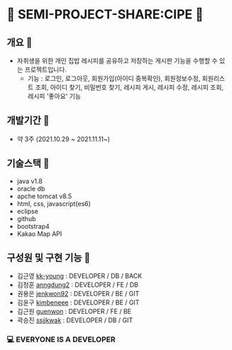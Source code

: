 # :spaghetti: SEMI-PROJECT-SHARE:CIPE :bento:
 
## 개요 :stew:
+ 자취생을 위한 개인 집밥 레시피를 공유하고 저장하는 게시판 기능을 수행할 수 있는 프로젝트입니다.
   + 기능 : 로그인, 로그아웃, 회원가입(아이디 중복확인), 회원정보수정, 회원리스트 조회, 아이디 찾기, 비밀번호 찾기, 레시피 게시, 레시피 수정, 레시피 조회, 레시피 '좋아요' 기능

## 개발기간 :hamburger:
+ 약 3주 (2021.10.29 ~ 2021.11.11~)

## 기술스택 :sushi:
+ java v1.8
+ oracle db
+ apche tomcat v8.5
+ html, css, javascript(es6)
+ eclipse
+ github
+ bootstrap4
+ Kakao Map API

## 구성원 및 구현 기능 :meat_on_bone:
+ 김근영 [kk-young](https://github.com/kk-young) : DEVELOPER / DB / BACK
+ 김정훈 [anngdung2](https://github.com/anngdung2) : DEVELOPER / FE / DB
+ 권용은 [jenkwon92](https://github.com/jenkwon92) : DEVELOPER / BE / GIT
+ 김윤구 [kimbeneee](https://github.com/kimbeneee) : DEVELOPER / BE / GIT
+ 김근원 [guenwon](https://github.com/guenwon) : DEVELOPER / FE / BE 
+ 곽승진 [ssjjkwak](https://github.com/ssjjkwak) : DEVELOPER / DB / GIT

### :computer: EVERYONE IS A DEVELOPER 







